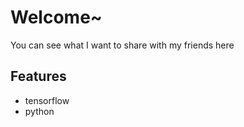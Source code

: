 # Welcome~

You can see what I want to share with my friends here

## Features

- tensorflow
- python
